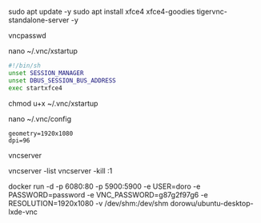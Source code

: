 sudo apt update -y
sudo apt install xfce4 xfce4-goodies tigervnc-standalone-server -y

vncpasswd

nano ~/.vnc/xstartup
```bash
#!/bin/sh
unset SESSION_MANAGER
unset DBUS_SESSION_BUS_ADDRESS
exec startxfce4 
```

chmod u+x ~/.vnc/xstartup

nano ~/.vnc/config
```
geometry=1920x1080
dpi=96
```

vncserver

vncserver -list
vncserver -kill :1


docker run -d -p 6080:80 -p 5900:5900 -e USER=doro -e PASSWORD=password -e VNC_PASSWORD=g87g2f97g6  -e RESOLUTION=1920x1080 -v /dev/shm:/dev/shm dorowu/ubuntu-desktop-lxde-vnc
